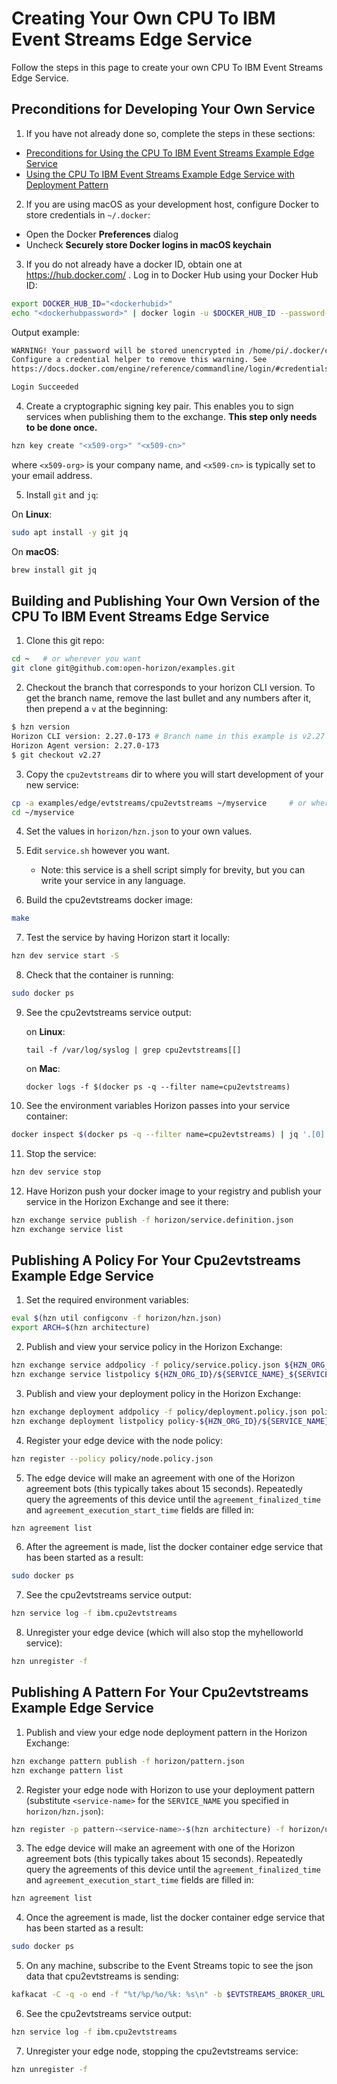 # Creating Your Own CPU To IBM Event Streams Edge Service

Follow the steps in this page to create your own CPU To IBM Event Streams Edge Service.

## Preconditions for Developing Your Own Service

1. If you have not already done so, complete the steps in these sections:

  - [Preconditions for Using the CPU To IBM Event Streams Example Edge Service](README.md#preconditions)
  - [Using the CPU To IBM Event Streams Example Edge Service with Deployment Pattern](README.md#using-cpu2evtstreams-pattern)

2. If you are using macOS as your development host, configure Docker to store credentials in `~/.docker`:

  - Open the Docker **Preferences** dialog
  - Uncheck **Securely store Docker logins in macOS keychain**

3. If you do not already have a docker ID, obtain one at https://hub.docker.com/ . Log in to Docker Hub using your Docker Hub ID:

  ```bash
  export DOCKER_HUB_ID="<dockerhubid>"
  echo "<dockerhubpassword>" | docker login -u $DOCKER_HUB_ID --password-stdin
  ```

  Output example:

  ```bash
  WARNING! Your password will be stored unencrypted in /home/pi/.docker/config.json.
  Configure a credential helper to remove this warning. See
  https://docs.docker.com/engine/reference/commandline/login/#credentials-store

  Login Succeeded
  ```

4. Create a cryptographic signing key pair. This enables you to sign services when publishing them to the exchange. **This step only needs to be done once.**

  ```bash
  hzn key create "<x509-org>" "<x509-cn>"
  ```

  where `<x509-org>` is your company name, and `<x509-cn>` is typically set to your email address.

5. Install `git` and `jq`:

  On **Linux**:

  ```bash
  sudo apt install -y git jq
  ```

  On **macOS**:

  ```bash
  brew install git jq
  ```

## <a id=build-publish-your-cpu> Building and Publishing Your Own Version of the CPU To IBM Event Streams Edge Service


1. Clone this git repo:
```bash
cd ~   # or wherever you want
git clone git@github.com:open-horizon/examples.git
```

2. Checkout the branch that corresponds to your horizon CLI version. To get the branch name, remove the last bullet and any numbers after it, then prepend a `v` at the beginning:
```bash
$ hzn version
Horizon CLI version: 2.27.0-173 # Branch name in this example is v2.27
Horizon Agent version: 2.27.0-173
$ git checkout v2.27
```

3. Copy the `cpu2evtstreams` dir to where you will start development of your new service:
```bash
cp -a examples/edge/evtstreams/cpu2evtstreams ~/myservice     # or wherever
cd ~/myservice
```

4. Set the values in `horizon/hzn.json` to your own values.

5. Edit `service.sh` however you want.
    - Note: this service is a shell script simply for brevity, but you can write your service in any language.

6. Build the cpu2evtstreams docker image:
```bash
make
```

7. Test the service by having Horizon start it locally:
```bash
hzn dev service start -S
```

8. Check that the container is running:
```bash
sudo docker ps 
```

9. See the cpu2evtstreams service output:

 	on **Linux**:
 	```
 	tail -f /var/log/syslog | grep cpu2evtstreams[[]
 	```

 	on **Mac**:
 	```
 	docker logs -f $(docker ps -q --filter name=cpu2evtstreams)
 	``` 

10. See the environment variables Horizon passes into your service container:
```bash
docker inspect $(docker ps -q --filter name=cpu2evtstreams) | jq '.[0].Config.Env'
```

11. Stop the service:
```bash
hzn dev service stop
```

12. Have Horizon push your docker image to your registry and publish your service in the Horizon Exchange and see it there:
```bash
hzn exchange service publish -f horizon/service.definition.json
hzn exchange service list
```

## Publishing A Policy For Your Cpu2evtstreams Example Edge Service

1. Set the required environment variables:
  ```bash
  eval $(hzn util configconv -f horizon/hzn.json)
  export ARCH=$(hzn architecture)
  ```

2. Publish and view your service policy in the Horizon Exchange:
  ```bash
  hzn exchange service addpolicy -f policy/service.policy.json ${HZN_ORG_ID}/${SERVICE_NAME}_${SERVICE_VERSION}_${ARCH}
  hzn exchange service listpolicy ${HZN_ORG_ID}/${SERVICE_NAME}_${SERVICE_VERSION}_${ARCH}
  ```

3. Publish and view your deployment policy in the Horizon Exchange:
  ```bash
  hzn exchange deployment addpolicy -f policy/deployment.policy.json policy-${HZN_ORG_ID}/${SERVICE_NAME}_${SERVICE_VERSION}
  hzn exchange deployment listpolicy policy-${HZN_ORG_ID}/${SERVICE_NAME}_${SERVICE_VERSION}
  ```

4. Register your edge device with the node policy:
  ```bash
  hzn register --policy policy/node.policy.json
  ```
  
5. The edge device will make an agreement with one of the Horizon agreement bots (this typically takes about 15 seconds). Repeatedly query the agreements of this device until the `agreement_finalized_time` and `agreement_execution_start_time` fields are filled in:

  ```bash
  hzn agreement list
  ```
  
6. After the agreement is made, list the docker container edge service that has been started as a result:

  ```bash
  sudo docker ps
  ```

7. See the cpu2evtstreams service output:

  ``` bash
  hzn service log -f ibm.cpu2evtstreams
  ```

8. Unregister your edge device (which will also stop the myhelloworld service):

  ```bash
  hzn unregister -f
  ```
  
## Publishing A Pattern For Your Cpu2evtstreams Example Edge Service

1. Publish and view your edge node deployment pattern in the Horizon Exchange:

  ```bash
  hzn exchange pattern publish -f horizon/pattern.json
  hzn exchange pattern list
  ```

2. Register your edge node with Horizon to use your deployment pattern (substitute `<service-name>` for the `SERVICE_NAME` you specified in `horizon/hzn.json`):
```bash
hzn register -p pattern-<service-name>-$(hzn architecture) -f horizon/userinput.json
```

3. The edge device will make an agreement with one of the Horizon agreement bots (this typically takes about 15 seconds). Repeatedly query the agreements of this device until the `agreement_finalized_time` and `agreement_execution_start_time` fields are filled in:
```bash
hzn agreement list
```

4. Once the agreement is made, list the docker container edge service that has been started as a result:
```bash
sudo docker ps
```

5. On any machine, subscribe to the Event Streams topic to see the json data that cpu2evtstreams is sending:
```bash
kafkacat -C -q -o end -f "%t/%p/%o/%k: %s\n" -b $EVTSTREAMS_BROKER_URL -X api.version.request=true -X security.protocol=sasl_ssl -X sasl.mechanisms=PLAIN -X sasl.username=token -X sasl.password=$EVTSTREAMS_API_KEY -X ssl.ca.location=$EVTSTREAMS_CERT_FILE -t cpu2evtstreams
```

6. See the cpu2evtstreams service output:
```bash
hzn service log -f ibm.cpu2evtstreams
```

7. Unregister your edge node, stopping the cpu2evtstreams service:
```bash
hzn unregister -f
```
